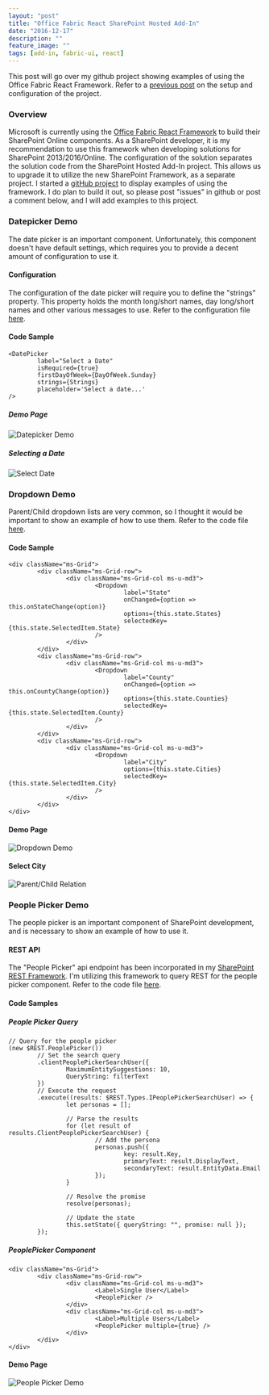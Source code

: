 ```yaml
---
layout: "post"
title: "Office Fabric React SharePoint Hosted Add-In"
date: "2016-12-17"
description: ""
feature_image: ""
tags: [add-in, fabric-ui, react]
---
```


This post will go over my github project showing examples of using the Office Fabric React Framework. Refer to a [previous post](https://dattabase.com/blog/sharepoint-app-fabric-ui-react-part-1-3) on the setup and configuration of the project.

<!--more-->

### Overview

Microsoft is currently using the [Office Fabric React Framework](https://dev.office.com/fabric) to build their SharePoint Online components. As a SharePoint developer, it is my recommendation to use this framework when developing solutions for SharePoint 2013/2016/Online. The configuration of the solution separates the solution code from the SharePoint Hosted Add-In project. This allows us to upgrade it to utilize the new SharePoint Framework, as a separate project. I started a [gitHub project](https://github.com/gunjandatta/sprest-fabric-react) to display examples of using the framework. I do plan to build it out, so please post "issues" in github or post a comment below, and I will add examples to this project.

### Datepicker Demo

The date picker is an important component. Unfortunately, this component doesn't have default settings, which requires you to provide a decent amount of configuration to use it.

#### Configuration

The configuration of the date picker will require you to define the "strings" property. This property holds the month long/short names, day long/short names and other various messages to use. Refer to the configuration file [here](https://github.com/gunjandatta/sprest-fabric-react/blob/master/SPREST.FabricReact/SPREST.FabricReact.UX/src/components/Datepicker/strings.tsx).

#### Code Sample

```
<DatePicker
        label="Select a Date"
        isRequired={true}
        firstDayOfWeek={DayOfWeek.Sunday}
        strings={Strings}
        placeholder='Select a date...'
/>

```

##### Demo Page

![Datepicker Demo](images/OfficeUIFabricReact/Datepicker.png)

##### Selecting a Date

![Select Date](images/OfficeUIFabricReact/SelectDate.png)

### Dropdown Demo

Parent/Child dropdown lists are very common, so I thought it would be important to show an example of how to use them. Refer to the code file [here](https://github.com/gunjandatta/sprest-fabric-react/blob/master/SPREST.FabricReact/SPREST.FabricReact.UX/src/components/Dropdown/demo.tsx).

#### Code Sample

```
<div className="ms-Grid">
        <div className="ms-Grid-row">
                <div className="ms-Grid-col ms-u-md3">
                        <Dropdown
                                label="State"
                                onChanged={option => this.onStateChange(option)}
                                options={this.state.States}
                                selectedKey={this.state.SelectedItem.State}
                        />
                </div>
        </div>
        <div className="ms-Grid-row">
                <div className="ms-Grid-col ms-u-md3">
                        <Dropdown
                                label="County"
                                onChanged={option => this.onCountyChange(option)}
                                options={this.state.Counties}
                                selectedKey={this.state.SelectedItem.County}
                        />
                </div>
        </div>
        <div className="ms-Grid-row">
                <div className="ms-Grid-col ms-u-md3">
                        <Dropdown
                                label="City"
                                options={this.state.Cities}
                                selectedKey={this.state.SelectedItem.City}
                        />
                </div>
        </div>
</div>

```

#### Demo Page

![Dropdown Demo](images/OfficeUIFabricReact/Dropdown.png)

#### Select City

![Parent/Child Relation](images/OfficeUIFabricReact/ParentChild.png)

### People Picker Demo

The people picker is an important component of SharePoint development, and is necessary to show an example of how to use it.

#### REST API

The "People Picker" api endpoint has been incorporated in my [SharePoint REST Framework](https://gunjandatta.github.io/sprest). I'm utilizing this framework to query REST for the people picker component. Refer to the code file [here](https://github.com/gunjandatta/sprest-fabric-react/blob/master/SPREST.FabricReact/SPREST.FabricReact.UX/src/components/PeoplePicker/peoplePicker.tsx).

#### Code Samples

##### People Picker Query

```
// Query for the people picker
(new $REST.PeoplePicker())
        // Set the search query
        .clientPeoplePickerSearchUser({
                MaximumEntitySuggestions: 10,
                QueryString: filterText
        })
        // Execute the request
        .execute((results: $REST.Types.IPeoplePickerSearchUser) => {
                let personas = [];

                // Parse the results
                for (let result of results.ClientPeoplePickerSearchUser) {
                        // Add the persona
                        personas.push({
                                key: result.Key,
                                primaryText: result.DisplayText,
                                secondaryText: result.EntityData.Email
                        });
                }

                // Resolve the promise
                resolve(personas);

                // Update the state
                this.setState({ queryString: "", promise: null });
        });

```

##### PeoplePicker Component

```
<div className="ms-Grid">
        <div className="ms-Grid-row">
                <div className="ms-Grid-col ms-u-md3">
                        <Label>Single User</Label>
                        <PeoplePicker />
                </div>
                <div className="ms-Grid-col ms-u-md3">
                        <Label>Multiple Users</Label>
                        <PeoplePicker multiple={true} />
                </div>
        </div>
</div>

```

#### Demo Page

![People Picker Demo](images/OfficeUIFabricReact/PeoplePicker.png)
